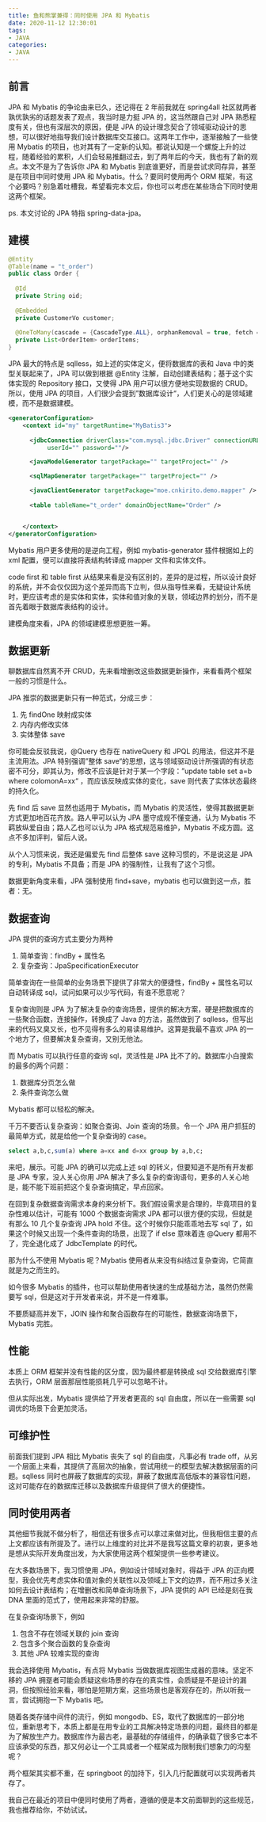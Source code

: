 ```yaml
---
title: 鱼和熊掌兼得：同时使用 JPA 和 Mybatis
date: 2020-11-12 12:30:01
tags:
- JAVA
categories:
- JAVA
---
```


## 前言

JPA 和 Mybatis 的争论由来已久，还记得在 2 年前我就在 spring4all 社区就两者孰优孰劣的话题发表了观点，我当时是力挺 JPA 的，这当然跟自己对 JPA 熟悉程度有关，但也有深层次的原因，便是 JPA 的设计理念契合了领域驱动设计的思想，可以很好地指导我们设计数据库交互接口。这两年工作中，逐渐接触了一些使用 Mybatis 的项目，也对其有了一定新的认知。都说认知是一个螺旋上升的过程，随着经验的累积，人们会轻易推翻过去，到了两年后的今天，我也有了新的观点。本文不是为了告诉你 JPA 和 Mybatis 到底谁更好，而是尝试求同存异，甚至是在项目中同时使用 JPA 和 Mybatis。什么？要同时使用两个 ORM 框架，有这个必要吗？别急着吐槽我，希望看完本文后，你也可以考虑在某些场合下同时使用这两个框架。

ps. 本文讨论的 JPA 特指 spring-data-jpa。

<!-- more -->

## 建模

```java
@Entity
@Table(name = "t_order")
public class Order {
  
  @Id
  private String oid;
  
  @Embedded
  private CustomerVo customer;
  
  @OneToMany(cascade = {CascadeType.ALL}, orphanRemoval = true, fetch = FetchType.LAZY, mappedBy = "order")
  private List<OrderItem> orderItems;
}
```

JPA 最大的特点是 sqlless，如上述的实体定义，便将数据库的表和 Java 中的类型关联起来了，JPA 可以做到根据 @Entity 注解，自动创建表结构；基于这个实体实现的 Repository 接口，又使得 JPA 用户可以很方便地实现数据的 CRUD。所以，使用 JPA 的项目，人们很少会提到”数据库设计“，人们更关心的是领域建模，而不是数据建模。

```xml
<generatorConfiguration>
    <context id="my" targetRuntime="MyBatis3">
      
      <jdbcConnection driverClass="com.mysql.jdbc.Driver" connectionURL=""
           userId="" password=""/>

      <javaModelGenerator targetPackage="" targetProject="" />

      <sqlMapGenerator targetPackage="" targetProject="" />

      <javaClientGenerator targetPackage="moe.cnkirito.demo.mapper" />
      
      <table tableName="t_order" domainObjectName="Order" />


    </context>
</generatorConfiguration>
```

Mybatis 用户更多使用的是逆向工程，例如 mybatis-generator 插件根据如上的 xml 配置，便可以直接将表结构转译成 mapper 文件和实体文件。

code first 和 table first 从结果来看是没有区别的，差异的是过程，所以设计良好的系统，并不会仅仅因为这个差异而高下立判，但从指导性来看，无疑设计系统时，更应该考虑的是实体和实体，实体和值对象的关联，领域边界的划分，而不是首先着眼于数据库表结构的设计。

建模角度来看，JPA 的领域建模思想更胜一筹。

## 数据更新

聊数据库自然离不开 CRUD，先来看增删改这些数据更新操作，来看看两个框架一般的习惯是什么。

JPA 推崇的数据更新只有一种范式，分成三步：

1. 先 findOne 映射成实体
2. 内存内修改实体
3. 实体整体 save

你可能会反驳我说，@Query 也存在 nativeQuery 和 JPQL 的用法，但这并不是主流用法。JPA 特别强调”整体 save“的思想，这与领域驱动设计所强调的有状态密不可分，即其认为，修改不应该是针对于某一个字段：”update table set a=b where colomonA=xx“ ，而应该反映成实体的变化，save 则代表了实体状态最终的持久化。

先 find 后 save 显然也适用于 Mybatis，而 Mybatis 的灵活性，使得其数据更新方式更加地百花齐放。路人甲可以认为 JPA 墨守成规不懂变通，认为 Mybatis 不羁放纵爱自由；路人乙也可以认为 JPA 格式规范易维护，Mybatis 不成方圆。这点不多加评判，留后人说。

从个人习惯来说，我还是偏爱先 find 后整体 save 这种习惯的，不是说这是 JPA 的专利，Mybatis 不具备；而是 JPA 的强制性，让我有了这个习惯。 

数据更新角度来看，JPA 强制使用 find+save，mybatis 也可以做到这一点，胜者：无。

## 数据查询

JPA 提供的查询方式主要分为两种

1. 简单查询：findBy + 属性名
2. 复杂查询：JpaSpecificationExecutor

简单查询在一些简单的业务场景下提供了非常大的便捷性，findBy + 属性名可以自动转译成 sql，试问如果可以少写代码，有谁不愿意呢？

复杂查询则是 JPA 为了解决复杂的查询场景，提供的解决方案，硬是把数据库的一些聚合函数，连接操作，转换成了 Java 的方法，虽然做到了 sqlless，但写出来的代码又臭又长，也不见得有多么的易读易维护。这算是我最不喜欢 JPA 的一个地方了，但要解决复杂查询，又别无他法。

而 Mybatis 可以执行任意的查询 sql，灵活性是 JPA 比不了的。数据库小白搜索的最多的两个问题：

1. 数据库分页怎么做
2. 条件查询怎么做

 Mybatis 都可以轻松的解决。

千万不要否认复杂查询：如聚合查询、Join 查询的场景。令一个 JPA 用户抓狂的最简单方式，就是给他一个复杂查询的 case。

```sql
select a,b,c,sum(a) where a=xx and d=xx group by a,b,c;
```

来吧，展示。可能 JPA 的确可以完成上述 sql 的转义，但要知道不是所有开发都是 JPA 专家，没人关心你用 JPA 解决了多么复杂的查询语句，更多的人关心地是，能不能下班前把这个复杂查询搞定，早点回家。

在回到复杂数据查询需求本身的来分析下。我们假设需求是合理的，毕竟项目的复杂性难以估计，可能有 1000 个数据查询需求 JPA 都可以很方便的实现，但就是有那么 10 几个复杂查询 JPA hold 不住。这个时候你只能乖乖地去写 sql 了，如果这个时候又出现一个条件查询的场景，出现了 if else 意味着连 @Query 都用不了，完全退化成了 JdbcTemplate 的时代。

那为什么不使用 Mybatis 呢？Mybatis 使用者从来没有纠结过复杂查询，它简直就是为之而生的。

如今很多 Mybatis 的插件，也可以帮助使用者快速的生成基础方法，虽然仍然需要写 sql，但是这对于开发者来说，并不是一件难事。

不要质疑高并发下，JOIN 操作和聚合函数存在的可能性，数据查询场景下，Mybatis 完胜。

## 性能

本质上 ORM 框架并没有性能的区分度，因为最终都是转换成 sql 交给数据库引擎去执行，ORM 层面那层性能损耗几乎可以忽略不计。

但从实际出发，Mybatis 提供给了开发者更高的 sql 自由度，所以在一些需要 sql 调优的场景下会更加灵活。

## 可维护性

前面我们提到 JPA 相比 Mybatis 丧失了 sql 的自由度，凡事必有 trade off，从另一个层面上来看，其提供了高层次的抽象，尝试用统一的模型去解决数据层面的问题。sqlless 同时也屏蔽了数据库的实现，屏蔽了数据库高低版本的兼容性问题，这对可能存在的数据库迁移以及数据库升级提供了很大的便捷性。

## 同时使用两者

其他细节我就不做分析了，相信还有很多点可以拿过来做对比，但我相信主要的点上文都应该有所提及了。进行以上维度的对比并不是我写这篇文章的初衷，更多地是想从实际开发角度出发，为大家使用这两个框架提供一些参考建议。

在大多数场景下，我习惯使用 JPA，例如设计领域对象时，得益于 JPA 的正向模型，我会优先考虑实体和值对象的关联性以及领域上下文的边界，而不用过多关注如何去设计表结构；在增删改和简单查询场景下，JPA 提供的 API 已经是刻在我 DNA 里面的范式了，使用起来非常的舒服。

在复杂查询场景下，例如

1. 包含不存在领域关联的 join 查询
2. 包含多个聚合函数的复杂查询
3. 其他 JPA 较难实现的查询

我会选择使用 Mybatis，有点将 Mybatis 当做数据库视图生成器的意味。坚定不移的 JPA 拥趸者可能会质疑这些场景的存在的真实性，会质疑是不是设计的漏洞，但按照经验来看，哪怕是短期方案，这些场景也是客观存在的，所以听我一言，尝试拥抱一下 Mybatis 吧。

随着各类存储中间件的流行，例如 mongodb、ES，取代了数据库的一部分地位，重新思考下，本质上都是在用专业的工具解决特定场景的问题，最终目的都是为了解放生产力。数据库作为最古老，最基础的存储组件，的确承载了很多它本不应该承受的东西，那又何必让一个工具或者一个框架成为限制我们想象力的沟壑呢？

两个框架其实都不重，在 springboot 的加持下，引入几行配置就可以实现两者共存了。

我自己在最近的项目中便同时使用了两者，遵循的便是本文前面聊到的这些规范，我也推荐给你，不妨试试。